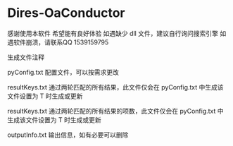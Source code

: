 # Dires-OaConductor

感谢使用本软件
希望能有良好体验
如遇缺少 dll 文件，建议自行询问搜索引擎
如遇软件崩溃，请联系QQ 1539159795

生成文件注释

pyConfig.txt
配置文件，可以按需求更改

resultKeys.txt
通过两轮匹配的所有结果，此文件仅会在 pyConfig.txt 中生成该文件设置为 T 时生成或更新

resultKeys.txt
通过两轮匹配的所有结果的项数，此文件仅会在 pyConfig.txt 中生成该文件设置为 T 时生成或更新

outputInfo.txt
输出信息，如有必要可以删除

